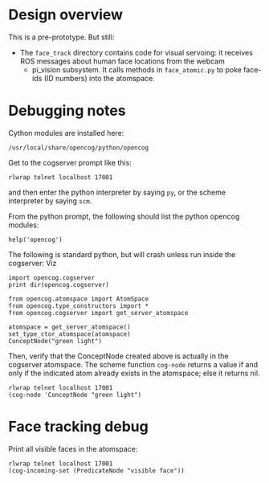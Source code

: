 
Design overview
===============
This is a pre-prototype.  But still:

* The `face_track` directory contains code for visual servoing: it
  receives ROS messages about human face locations from the webcam
  + pi_vision subsystem.  It calls methods in `face_atomic.py` to
  poke face-ids (ID numbers) into the atomspace.



Debugging notes
===============

Cython modules are installed here:
```
/usr/local/share/opencog/python/opencog
```

Get to the cogserver prompt like this:
```
rlwrap telnet localhost 17001
```
and then enter the python interpreter by saying `py`, or the scheme
interpreter by saying `scm`.

From the python prompt, the following should list the python
opencog modules:
```
help('opencog')
```

The following is standard python, but will crash unless run inside
the cogserver: Viz
```
import opencog.cogserver
print dir(opencog.cogserver)

from opencog.atomspace import AtomSpace
from opencog.type_constructors import *
from opencog.cogserver import get_server_atomspace

atomspace = get_server_atomspace()
set_type_ctor_atomspace(atomspace)
ConceptNode("green light")
```
Then, verify that the ConceptNode created above is actually in the
cogserver atomspace. The scheme function `cog-node` returns a value
if and only if the indicated atom already exists in the atomspace;
else it returns nil.

```
rlwrap telnet localhost 17001
(cog-node 'ConceptNode "green light")
```

Face tracking debug
===================
Print all visible faces in the atomspace:

```
rlwrap telnet localhost 17001
(cog-incoming-set (PredicateNode "visible face"))
```
